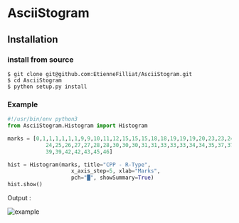 # AsciiStogram

## Installation
### install from source
```
$ git clone git@github.com:EtienneFilliat/AsciiStogram.git
$ cd AsciiStogram
$ python setup.py install
```

### Example

```Python
#!/usr/bin/env python3
from AsciiStogram.Histogram import Histogram

marks = [0,1,1,1,1,1,1,9,9,10,11,12,15,15,15,18,18,19,19,19,20,23,23,24,24,
            24,25,26,27,27,28,28,30,30,30,31,31,33,33,33,34,34,35,37,37,38,
            39,39,42,42,43,45,46]

hist = Histogram(marks, title="CPP - R-Type",
                    x_axis_step=5, xlab="Marks",
                    pch="█", showSummary=True)
hist.show()
```

Output :

![example](https://user-images.githubusercontent.com/26181710/50698490-5c5e9100-1045-11e9-90df-f76e704f845a.png)
